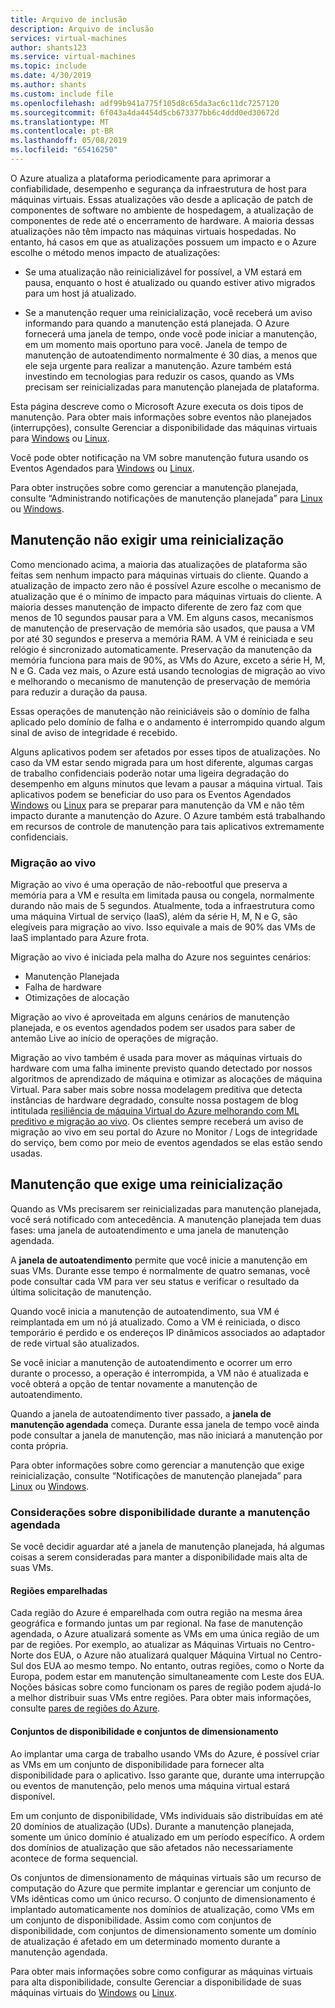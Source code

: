 ```yaml
---
title: Arquivo de inclusão
description: Arquivo de inclusão
services: virtual-machines
author: shants123
ms.service: virtual-machines
ms.topic: include
ms.date: 4/30/2019
ms.author: shants
ms.custom: include file
ms.openlocfilehash: adf99b941a775f105d8c65da3ac6c11dc7257120
ms.sourcegitcommit: 6f043a4da4454d5cb673377bb6c4ddd0ed30672d
ms.translationtype: MT
ms.contentlocale: pt-BR
ms.lasthandoff: 05/08/2019
ms.locfileid: "65416250"
---
```

O Azure atualiza a plataforma periodicamente para aprimorar a confiabilidade, desempenho e segurança da infraestrutura de host para máquinas virtuais. Essas atualizações vão desde a aplicação de patch de componentes de software no ambiente de hospedagem, a atualização de componentes de rede até o encerramento de hardware. A maioria dessas atualizações não têm impacto nas máquinas virtuais hospedadas. No entanto, há casos em que as atualizações possuem um impacto e o Azure escolhe o método menos impacto de atualizações:

- Se uma atualização não reinicializável for possível, a VM estará em pausa, enquanto o host é atualizado ou quando estiver ativo migrados para um host já atualizado.

- Se a manutenção requer uma reinicialização, você receberá um aviso informando para quando a manutenção está planejada. O Azure fornecerá uma janela de tempo, onde você pode iniciar a manutenção, em um momento mais oportuno para você. Janela de tempo de manutenção de autoatendimento normalmente é 30 dias, a menos que ele seja urgente para realizar a manutenção. Azure também está investindo em tecnologias para reduzir os casos, quando as VMs precisam ser reinicializadas para manutenção planejada de plataforma. 

Esta página descreve como o Microsoft Azure executa os dois tipos de manutenção. Para obter mais informações sobre eventos não planejados (interrupções), consulte Gerenciar a disponibilidade das máquinas virtuais para [Windows](../articles/virtual-machines/windows/manage-availability.md) ou [Linux](../articles/virtual-machines/linux/manage-availability.md).

Você pode obter notificação na VM sobre manutenção futura usando os Eventos Agendados para [Windows](../articles/virtual-machines/windows/scheduled-events.md) ou [Linux](../articles/virtual-machines/linux/scheduled-events.md).

Para obter instruções sobre como gerenciar a manutenção planejada, consulte “Administrando notificações de manutenção planejada” para [Linux](../articles/virtual-machines/linux/maintenance-notifications.md) ou [Windows](../articles/virtual-machines/windows/maintenance-notifications.md).

## <a name="maintenance-not-requiring-a-reboot"></a>Manutenção não exigir uma reinicialização

Como mencionado acima, a maioria das atualizações de plataforma são feitas sem nenhum impacto para máquinas virtuais do cliente. Quando a atualização de impacto zero não é possível Azure escolhe o mecanismo de atualização que é o mínimo de impacto para máquinas virtuais do cliente. A maioria desses manutenção de impacto diferente de zero faz com que menos de 10 segundos pausar para a VM. Em alguns casos, mecanismos de manutenção de preservação de memória são usados, que pausa a VM por até 30 segundos e preserva a memória RAM. A VM é reiniciada e seu relógio é sincronizado automaticamente. Preservação da manutenção da memória funciona para mais de 90%, as VMs do Azure, exceto a série H, M, N e G. Cada vez mais, o Azure está usando tecnologias de migração ao vivo e melhorando o mecanismo de manutenção de preservação de memória para reduzir a duração da pausa.  

Essas operações de manutenção não reiniciáveis são o domínio de falha aplicado pelo domínio de falha e o andamento é interrompido quando algum sinal de aviso de integridade é recebido. 

Alguns aplicativos podem ser afetados por esses tipos de atualizações. No caso da VM estar sendo migrada para um host diferente, algumas cargas de trabalho confidenciais poderão notar uma ligeira degradação do desempenho em alguns minutos que levam a pausar a máquina virtual. Tais aplicativos podem se beneficiar do uso para os Eventos Agendados [Windows](../articles/virtual-machines/windows/scheduled-events.md) ou [Linux](../articles/virtual-machines/linux/scheduled-events.md) para se preparar para manutenção da VM e não têm impacto durante a manutenção do Azure. O Azure também está trabalhando em recursos de controle de manutenção para tais aplicativos extremamente confidenciais. 

### <a name="live-migration"></a>Migração ao vivo

Migração ao vivo é uma operação de não-rebootful que preserva a memória para a VM e resulta em limitada pausa ou congela, normalmente durando não mais de 5 segundos. Atualmente, toda a infraestrutura como uma máquina Virtual de serviço (IaaS), além da série H, M, N e G, são elegíveis para migração ao vivo. Isso equivale a mais de 90% das VMs de IaaS implantado para Azure frota. 

Migração ao vivo é iniciada pela malha do Azure nos seguintes cenários:
- Manutenção Planejada
- Falha de hardware
- Otimizações de alocação

Migração ao vivo é aproveitada em alguns cenários de manutenção planejada, e os eventos agendados podem ser usados para saber de antemão Live ao início de operações de migração.

Migração ao vivo também é usada para mover as máquinas virtuais do hardware com uma falha iminente previsto quando detectado por nossos algoritmos de aprendizado de máquina e otimizar as alocações de máquina Virtual. Para saber mais sobre nossa modelagem preditiva que detecta instâncias de hardware degradado, consulte nossa postagem de blog intitulada [resiliência de máquina Virtual do Azure melhorando com ML preditivo e migração ao vivo](https://azure.microsoft.com/blog/improving-azure-virtual-machine-resiliency-with-predictive-ml-and-live-migration/?WT.mc_id=thomasmaurer-blog-thmaure). Os clientes sempre receberá um aviso de migração ao vivo em seu portal do Azure no Monitor / Logs de integridade do serviço, bem como por meio de eventos agendados se elas estão sendo usadas.

## <a name="maintenance-requiring-a-reboot"></a>Manutenção que exige uma reinicialização

Quando as VMs precisarem ser reinicializadas para manutenção planejada, você será notificado com antecedência. A manutenção planejada tem duas fases: uma janela de autoatendimento e uma janela de manutenção agendada.

A **janela de autoatendimento** permite que você inicie a manutenção em suas VMs. Durante esse tempo é normalmente de quatro semanas, você pode consultar cada VM para ver seu status e verificar o resultado da última solicitação de manutenção.

Quando você inicia a manutenção de autoatendimento, sua VM é reimplantada em um nó já atualizado. Como a VM é reiniciada, o disco temporário é perdido e os endereços IP dinâmicos associados ao adaptador de rede virtual são atualizados.

Se você iniciar a manutenção de autoatendimento e ocorrer um erro durante o processo, a operação é interrompida, a VM não é atualizada e você obterá a opção de tentar novamente a manutenção de autoatendimento. 

Quando a janela de autoatendimento tiver passado, a **janela de manutenção agendada** começa. Durante essa janela de tempo você ainda pode consultar a janela de manutenção, mas não iniciará a manutenção por conta própria.

Para obter informações sobre como gerenciar a manutenção que exige reinicialização, consulte “Notificações de manutenção planejada” para [Linux](../articles/virtual-machines/linux/maintenance-notifications.md) ou [Windows](../articles/virtual-machines/windows/maintenance-notifications.md). 

### <a name="availability-considerations-during-scheduled-maintenance"></a>Considerações sobre disponibilidade durante a manutenção agendada 

Se você decidir aguardar até a janela de manutenção planejada, há algumas coisas a serem consideradas para manter a disponibilidade mais alta de suas VMs. 

#### <a name="paired-regions"></a>Regiões emparelhadas

Cada região do Azure é emparelhada com outra região na mesma área geográfica e formando juntas um par regional. Na fase de manutenção agendada, o Azure atualizará somente as VMs em uma única região de um par de regiões. Por exemplo, ao atualizar as Máquinas Virtuais no Centro-Norte dos EUA, o Azure não atualizará qualquer Máquina Virtual no Centro-Sul dos EUA ao mesmo tempo. No entanto, outras regiões, como o Norte da Europa, podem estar em manutenção simultaneamente com Leste dos EUA. Noções básicas sobre como funcionam os pares de região podem ajudá-lo a melhor distribuir suas VMs entre regiões. Para obter mais informações, consulte [pares de regiões do Azure](https://docs.microsoft.com/azure/best-practices-availability-paired-regions).

#### <a name="availability-sets-and-scale-sets"></a>Conjuntos de disponibilidade e conjuntos de dimensionamento

Ao implantar uma carga de trabalho usando VMs do Azure, é possível criar as VMs em um conjunto de disponibilidade para fornecer alta disponibilidade para o aplicativo. Isso garante que, durante uma interrupção ou eventos de manutenção, pelo menos uma máquina virtual estará disponível.

Em um conjunto de disponibilidade, VMs individuais são distribuídas em até 20 domínios de atualização (UDs). Durante a manutenção planejada, somente um único domínio é atualizado em um período específico. A ordem dos domínios de atualização que são afetados não necessariamente acontece de forma sequencial. 

Os conjuntos de dimensionamento de máquinas virtuais são um recurso de computação do Azure que permite implantar e gerenciar um conjunto de VMs idênticas como um único recurso. O conjunto de dimensionamento é implantado automaticamente nos domínios de atualização, como VMs em um conjunto de disponibilidade. Assim como com conjuntos de disponibilidade, com conjuntos de dimensionamento somente um domínio de atualização é afetado em um determinado momento durante a manutenção agendada.

Para obter mais informações sobre como configurar as máquinas virtuais para alta disponibilidade, consulte Gerenciar a disponibilidade de suas máquinas virtuais do [Windows](../articles/virtual-machines/windows/manage-availability.md) ou [Linux](../articles/virtual-machines/linux/manage-availability.md).
